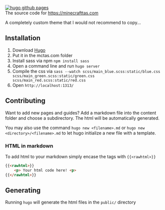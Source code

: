 [![hugo github pages](https://github.com/ScribbleLP/mctas.com/actions/workflows/gh-pages.yaml/badge.svg)](https://test.minecrafttas.com)  
The source code for https://minecrafttas.com

A completely custom theme that I would not recommend to copy...
## Installation
1. Download [Hugo](https://github.com/gohugoio/hugo/releases)
2. Put it in the mctas.com folder
3. Install sass via npm `npm install sass`
4. Open a command line and run `hugo server`
5. Compile the css via `sass --watch scss/main_blue.scss:static/blue.css scss/main_green.scss:static/green.css scss/main_red.scss:static/red.css`
6. Open `http://localhost:1313/`

## Contributing
Want to add new pages and guides? Add a markdown file into the content folder and choose a subdirectory. The html will be automatically generated.  

You may also use the command `hugo new <filename>.md` or `hugo new <directory>/<filename>.md` to let hugo initialize a new file with a template.
  
### HTML in markdown
To add html to your markdown simply encase the tags with `{{<rawhtml>}}`
```html
{{<rawhtml>}}
	<p> Your html code here! <p>
{{</rawhtml>}}
```

## Generating
Running `hugo` will generate the html files in the `public/` directory